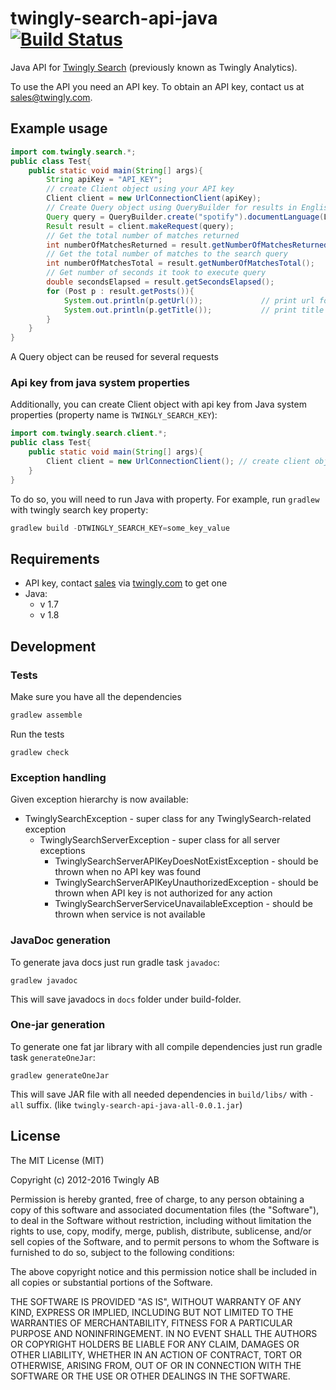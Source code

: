 # twingly-search-api-java [![Build Status](https://travis-ci.org/xSAVIKx/twingly-search-api-java.svg?branch=master)](https://travis-ci.org/xSAVIKx/twingly-search-api-java)

Java API for [Twingly Search](https://developer.twingly.com/resources/search/) (previously known as Twingly Analytics).

To use the API you need an API key. To obtain an API key, contact us at sales@twingly.com.

## Example usage

```Java
import com.twingly.search.*;
public class Test{
    public static void main(String[] args){
        String apiKey = "API_KEY";
        // create Client object using your API key
        Client client = new UrlConnectionClient(apiKey);
        // Create Query object using QueryBuilder for results in English published from startTime to endTime
        Query query = QueryBuilder.create("spotify").documentLanguage(Language.English).startTime(startTime).endTime(endTime).build();
        Result result = client.makeRequest(query);
        // Get the total number of matches returned
        int numberOfMatchesReturned = result.getNumberOfMatchesReturned();
        // Get the total number of matches to the search query
        int numberOfMatchesTotal = result.getNumberOfMatchesTotal();
        // Get number of seconds it took to execute query
        double secondsElapsed = result.getSecondsElapsed();
        for (Post p : result.getPosts()){
            System.out.println(p.getUrl());             // print url for each post
            System.out.println(p.getTitle());           // print title for each post
        }
    }
}
```
A Query object can be reused for several requests


### Api key from java system properties

Additionally, you can create Client object with api key from Java system properties (property name is `TWINGLY_SEARCH_KEY`):
```Java
import com.twingly.search.client.*;
public class Test{
    public static void main(String[] args){
        Client client = new UrlConnectionClient(); // create client object with api key from java system property
    }
}
```
To do so, you will need to run Java with property. For example, run `gradlew` with twingly search key property:
```gradle
gradlew build -DTWINGLY_SEARCH_KEY=some_key_value
```
## Requirements

* API key, contact [sales](mailto:sales@twingly.com) via [twingly.com](https://www.twingly.com/try-for-free/) to get one
* Java:
    * v 1.7
    * v 1.8


## Development

### Tests

Make sure you have all the dependencies
```gradle
gradlew assemble
```
Run the tests
```
gradlew check
```

### Exception handling

Given exception hierarchy is now available:
* TwinglySearchException - super class for any TwinglySearch-related exception
    * TwinglySearchServerException - super class for all server exceptions
        * TwinglySearchServerAPIKeyDoesNotExistException - should be thrown when no API key was found
        * TwinglySearchServerAPIKeyUnauthorizedException - should be thrown when API key is not authorized for any action
        * TwinglySearchServerServiceUnavailableException - should be thrown when service is not available

### JavaDoc generation

To generate java docs just run gradle task `javadoc`:
```
gradlew javadoc
```
This will save javadocs in `docs` folder under build-folder.


### One-jar generation

To generate one fat jar library with all compile dependencies just run gradle task `generateOneJar`:
```
gradlew generateOneJar
```
This will save JAR file with all needed dependencies in `build/libs/` with `-all` suffix. (like `twingly-search-api-java-all-0.0.1.jar`)

## License

The MIT License (MIT)

Copyright (c) 2012-2016 Twingly AB

Permission is hereby granted, free of charge, to any person obtaining a copy of
this software and associated documentation files (the "Software"), to deal in
the Software without restriction, including without limitation the rights to
use, copy, modify, merge, publish, distribute, sublicense, and/or sell copies of
the Software, and to permit persons to whom the Software is furnished to do so,
subject to the following conditions:

The above copyright notice and this permission notice shall be included in all
copies or substantial portions of the Software.

THE SOFTWARE IS PROVIDED "AS IS", WITHOUT WARRANTY OF ANY KIND, EXPRESS OR
IMPLIED, INCLUDING BUT NOT LIMITED TO THE WARRANTIES OF MERCHANTABILITY, FITNESS
FOR A PARTICULAR PURPOSE AND NONINFRINGEMENT. IN NO EVENT SHALL THE AUTHORS OR
COPYRIGHT HOLDERS BE LIABLE FOR ANY CLAIM, DAMAGES OR OTHER LIABILITY, WHETHER
IN AN ACTION OF CONTRACT, TORT OR OTHERWISE, ARISING FROM, OUT OF OR IN
CONNECTION WITH THE SOFTWARE OR THE USE OR OTHER DEALINGS IN THE SOFTWARE.
